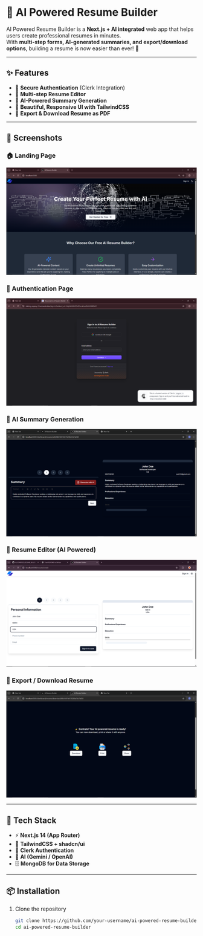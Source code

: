 # 🤖 AI Powered Resume Builder  

AI Powered Resume Builder is a **Next.js + AI integrated** web app that helps users create professional resumes in minutes.  
With **multi-step forms, AI-generated summaries, and export/download options**, building a resume is now easier than ever! 🚀  

---

## ✨ Features  
- 🔑 **Secure Authentication** (Clerk Integration)  
- 📝 **Multi-step Resume Editor**  
- 🤖 **AI-Powered Summary Generation**  
- 🎨 **Beautiful, Responsive UI with TailwindCSS**  
- 📂 **Export & Download Resume as PDF**  

---




## 📸 Screenshots  

### 🏠 Landing Page  
![Landing Page](public/screenshots/landing-page.png)  

### 🔑 Authentication Page  
![Authentication Page](public/screenshots/auth-page.png)  

### 🤖 AI Summary Generation  
![AI Summary](public/screenshots/ai-summary.png)  

### 📝 Resume Editor (AI Powered)  
![Resume Editor](public/screenshots/resume.png)  

### 📂 Export / Download Resume  
![Export Resume](public/screenshots/export-resume.png)  

---

## 🚀 Tech Stack  
- ⚡ **Next.js 14 (App Router)**  
- 🎨 **TailwindCSS + shadcn/ui**  
- 🔑 **Clerk Authentication**  
- 🧠 **AI (Gemini / OpenAI)**  
- 🗄 **MongoDB for Data Storage**  

---

## 📦 Installation  

1. Clone the repository  
   ```bash
   git clone https://github.com/your-username/ai-powered-resume-builder.git
   cd ai-powered-resume-builder
